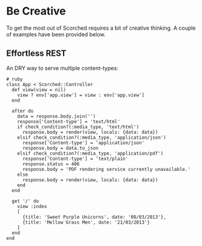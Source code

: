 Be Creative
===========
To get the most out of Scorched requires a bit of creative thinking. A couple of examples have been provided below.

Effortless REST
---------------
An DRY way to serve multiple content-types:
    
    # ruby
    class App < Scorched::Controller
      def view(view = nil)
        view ? env['app.view'] = view : env['app.view']
      end

      after do
        data = response.body.join('')
        response['Content-type'] = 'text/html'
        if check_condition?(:media_type, 'text/html')
          response.body = render(view, locals: {data: data})
        elsif check_condition?(:media_type, 'application/json')
          response['Content-type'] = 'application/json'
          response.body = data.to_json
        elsif check_condition?(:media_type, 'application/pdf')
          response['Content-type'] = 'text/plain'
          response.status = 406
          response.body = 'PDF rendering service currently unavailable.'
        else
          response.body = render(view, locals: {data: data})
        end
      end

      get '/' do
        view :index
        [
          {title: 'Sweet Purple Unicorns', date: '08/03/2013'},
          {title: 'Mellow Grass Men', date: '21/03/2013'}
        ]
      end
    end
  
